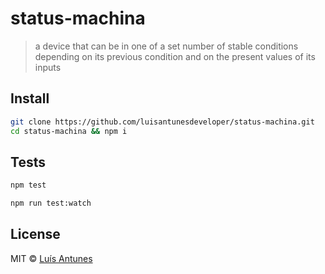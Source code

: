 # status-machina

> a device that can be in one of a set number of stable conditions depending on its previous condition and on the present values of its inputs

## Install

```sh
git clone https://github.com/luisantunesdeveloper/status-machina.git
cd status-machina && npm i
```

## Tests

```sh
npm test
```

```sh
npm run test:watch
```

## License

MIT © [Luís Antunes]()
